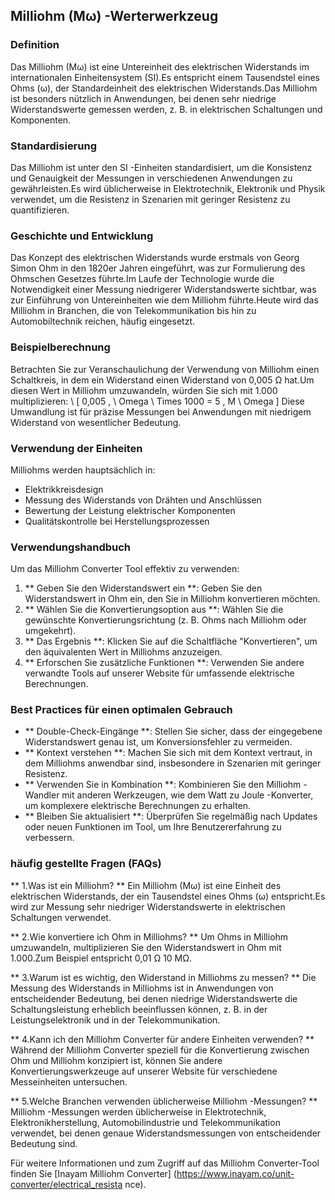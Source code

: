 ## Milliohm (Mω) -Werterwerkzeug

### Definition
Das Milliohm (Mω) ist eine Untereinheit des elektrischen Widerstands im internationalen Einheitensystem (SI).Es entspricht einem Tausendstel eines Ohms (ω), der Standardeinheit des elektrischen Widerstands.Das Milliohm ist besonders nützlich in Anwendungen, bei denen sehr niedrige Widerstandswerte gemessen werden, z. B. in elektrischen Schaltungen und Komponenten.

### Standardisierung
Das Milliohm ist unter den SI -Einheiten standardisiert, um die Konsistenz und Genauigkeit der Messungen in verschiedenen Anwendungen zu gewährleisten.Es wird üblicherweise in Elektrotechnik, Elektronik und Physik verwendet, um die Resistenz in Szenarien mit geringer Resistenz zu quantifizieren.

### Geschichte und Entwicklung
Das Konzept des elektrischen Widerstands wurde erstmals von Georg Simon Ohm in den 1820er Jahren eingeführt, was zur Formulierung des Ohmschen Gesetzes führte.Im Laufe der Technologie wurde die Notwendigkeit einer Messung niedrigerer Widerstandswerte sichtbar, was zur Einführung von Untereinheiten wie dem Milliohm führte.Heute wird das Milliohm in Branchen, die von Telekommunikation bis hin zu Automobiltechnik reichen, häufig eingesetzt.

### Beispielberechnung
Betrachten Sie zur Veranschaulichung der Verwendung von Milliohm einen Schaltkreis, in dem ein Widerstand einen Widerstand von 0,005 Ω hat.Um diesen Wert in Milliohm umzuwandeln, würden Sie sich mit 1.000 multiplizieren:
\ [
0,005 \, \ Omega \ Times 1000 = 5 \, M \ Omega
\]
Diese Umwandlung ist für präzise Messungen bei Anwendungen mit niedrigem Widerstand von wesentlicher Bedeutung.

### Verwendung der Einheiten
Milliohms werden hauptsächlich in:
- Elektrikkreisdesign
- Messung des Widerstands von Drähten und Anschlüssen
- Bewertung der Leistung elektrischer Komponenten
- Qualitätskontrolle bei Herstellungsprozessen

### Verwendungshandbuch
Um das Milliohm Converter Tool effektiv zu verwenden:
1. ** Geben Sie den Widerstandswert ein **: Geben Sie den Widerstandswert in Ohm ein, den Sie in Milliohm konvertieren möchten.
2. ** Wählen Sie die Konvertierungsoption aus **: Wählen Sie die gewünschte Konvertierungsrichtung (z. B. Ohms nach Milliohm oder umgekehrt).
3. ** Das Ergebnis **: Klicken Sie auf die Schaltfläche "Konvertieren", um den äquivalenten Wert in Milliohms anzuzeigen.
4. ** Erforschen Sie zusätzliche Funktionen **: Verwenden Sie andere verwandte Tools auf unserer Website für umfassende elektrische Berechnungen.

### Best Practices für einen optimalen Gebrauch
- ** Double-Check-Eingänge **: Stellen Sie sicher, dass der eingegebene Widerstandswert genau ist, um Konversionsfehler zu vermeiden.
- ** Kontext verstehen **: Machen Sie sich mit dem Kontext vertraut, in dem Milliohms anwendbar sind, insbesondere in Szenarien mit geringer Resistenz.
- ** Verwenden Sie in Kombination **: Kombinieren Sie den Milliohm -Wandler mit anderen Werkzeugen, wie dem Watt zu Joule -Konverter, um komplexere elektrische Berechnungen zu erhalten.
- ** Bleiben Sie aktualisiert **: Überprüfen Sie regelmäßig nach Updates oder neuen Funktionen im Tool, um Ihre Benutzererfahrung zu verbessern.

### häufig gestellte Fragen (FAQs)

** 1.Was ist ein Milliohm? **
Ein Milliohm (Mω) ist eine Einheit des elektrischen Widerstands, der ein Tausendstel eines Ohms (ω) entspricht.Es wird zur Messung sehr niedriger Widerstandswerte in elektrischen Schaltungen verwendet.

** 2.Wie konvertiere ich Ohm in Milliohms? **
Um Ohms in Milliohm umzuwandeln, multiplizieren Sie den Widerstandswert in Ohm mit 1.000.Zum Beispiel entspricht 0,01 Ω 10 MΩ.

** 3.Warum ist es wichtig, den Widerstand in Milliohms zu messen? **
Die Messung des Widerstands in Milliohms ist in Anwendungen von entscheidender Bedeutung, bei denen niedrige Widerstandswerte die Schaltungsleistung erheblich beeinflussen können, z. B. in der Leistungselektronik und in der Telekommunikation.

** 4.Kann ich den Milliohm Converter für andere Einheiten verwenden? **
Während der Milliohm Converter speziell für die Konvertierung zwischen Ohm und Milliohm konzipiert ist, können Sie andere Konvertierungswerkzeuge auf unserer Website für verschiedene Messeinheiten untersuchen.

** 5.Welche Branchen verwenden üblicherweise Milliohm -Messungen? **
Milliohm -Messungen werden üblicherweise in Elektrotechnik, Elektronikherstellung, Automobilindustrie und Telekommunikation verwendet, bei denen genaue Widerstandsmessungen von entscheidender Bedeutung sind.

Für weitere Informationen und zum Zugriff auf das Milliohm Converter-Tool finden Sie [Inayam Milliohm Converter] (https://www.inayam.co/unit-converter/electrical_resista nce).